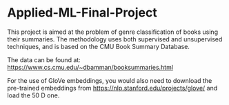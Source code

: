 # Applied-ML-Final-Project

This project is aimed at the problem of genre classification of books using their summaries. The methodology uses both supervised and unsupervised techniques, and is based on the CMU Book Summary Database.

The data can be found at: https://www.cs.cmu.edu/~dbamman/booksummaries.html

For the use of GloVe embeddings, you would also need to download the pre-trained embeddings from https://nlp.stanford.edu/projects/glove/ and load the 50 D one. 
